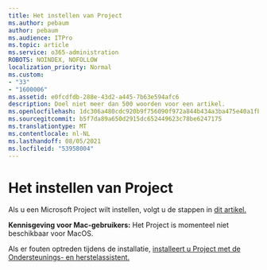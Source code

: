 ```yaml
---
title: Het instellen van Project
ms.author: pebaum
author: pebaum
ms.audience: ITPro
ms.topic: article
ms.service: o365-administration
ROBOTS: NOINDEX, NOFOLLOW
localization_priority: Normal
ms.custom:
- "33"
- "1600006"
ms.assetid: e0fcdfdb-288e-43d2-a445-7b63e594afc6
description: Doel niet meer dan 500 woorden voor een artikel.
ms.openlocfilehash: 1dc306a480cdc920b9f756090f972a844b434a3ba475e40a1fbb08c89f625c51
ms.sourcegitcommit: b5f7da89a650d2915dc652449623c78be6247175
ms.translationtype: MT
ms.contentlocale: nl-NL
ms.lasthandoff: 08/05/2021
ms.locfileid: "53958004"
---
```

# <a name="setting-up-project"></a>Het instellen van Project

 Als u een Microsoft Project wilt instellen, volgt u de stappen in [dit artikel.](https://support.office.com/article/7059249b-d9fe-4d61-ab96-5c5bf435f281.aspx)

**Kennisgeving voor Mac-gebruikers:** Het Project is momenteel niet beschikbaar voor MacOS. 
  
Als er fouten optreden tijdens de installatie, [installeert u Project met de Ondersteunings- en herstelassistent.](https://aka.ms/SaRA-ProjectSetupScenario)

